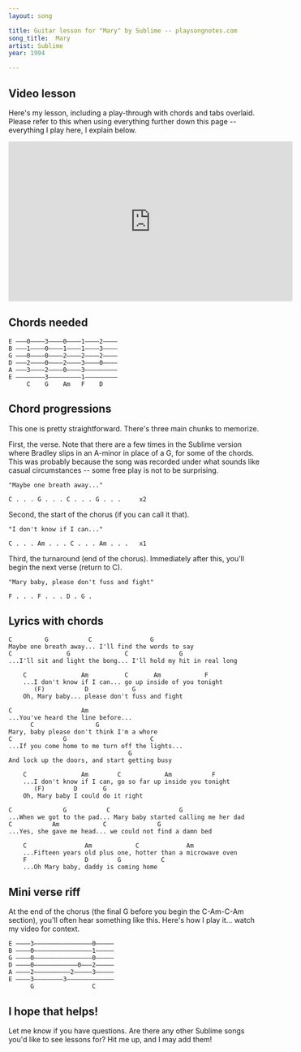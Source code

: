 ```yaml
---
layout: song

title: Guitar lesson for "Mary" by Sublime -- playsongnotes.com
song_title:  Mary
artist: Sublime
year: 1994

---
```


## Video lesson

Here's my lesson, including a play-through with chords and tabs overlaid. Please refer to this when using everything further down this page -- everything I play here, I explain below.

<iframe width="560" height="315" src="https://www.youtube.com/embed/mAcg4jHbvPM?showinfo=0" frameborder="0" allowfullscreen></iframe>

## Chords needed

    E –––0––––3––––0––––1––––2––––
    B –––1––––0––––1––––1––––3––––
    G –––0––––0––––2––––2––––2––––
    D –––2––––0––––2––––3––––0––––
    A –––3––––2––––0––––3–––––––––
    E ––––––––3–––––––––1–––––––––
         C    G    Am   F    D

## Chord progressions

This one is pretty straightforward. There's three main chunks to memorize.

First, the verse. Note that there are a few times in the Sublime version where Bradley slips in an A-minor in place of a G, for some of the chords. This was probably because the song was recorded under what sounds like casual circumstances -- some free play is not to be surprising.

    "Maybe one breath away..."

    C . . . G . . . C . . . G . . .     x2

Second, the start of the chorus (if you can call it that).

    "I don't know if I can..."

    C . . . Am . . . C . . . Am . . .   x1

Third, the turnaround (end of the chorus). Immediately after this, you'll begin the next verse (return to C).

    "Mary baby, please don't fuss and fight"

    F . . . F . . . D . G .

## Lyrics with chords

    C         G           C                G
    Maybe one breath away... I'll find the words to say
    C               G               C              G
    ...I'll sit and light the bong... I'll hold my hit in real long

        C               Am          C       Am            F
        ...I don't know if I can... go up inside of you tonight
           (F)           D            G
        Oh, Mary baby... please don't fuss and fight

    C                   Am
    ...You've heard the line before...
          C                 G
    Mary, baby please don't think I'm a whore
    C              G                       C
    ...If you come home to me turn off the lights...
                                     G
    And lock up the doors, and start getting busy

        C               Am        C            Am           F
        ...I don't know if I can, go so far up inside you tonight
           (F)        D       G
        Oh, Mary baby I could do it right

    C              G           C                   G
    ...When we got to the pad... Mary baby started calling me her dad
    C           Am            C              G
    ...Yes, she gave me head... we could not find a damn bed

        C                Am            C             Am
        ...Fifteen years old plus one, hotter than a microwave oven
        F                D        G           C
        ...Oh Mary baby, daddy is coming home

## Mini verse riff

At the end of the chorus (the final G before you begin the C-Am-C-Am section), you'll often hear something like this. Here's how I play it... watch my video for context.

    E ––––3––––––––––––––––0–––––
    B ––––0––––––––––––––––1–––––
    G ––––0––––––––––––––––0–––––
    D ––––0––––––––––––0–––2–––––
    A ––––2––––––––––2–––––3–––––
    E ––––3––––––––3–––––––––––––
          G                C

## I hope that helps!

Let me know if you have questions. Are there any other Sublime songs you'd like to see lessons for? Hit me up, and I may add them!
